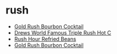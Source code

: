 # rush

 * [Gold Rush Bourbon Cocktail](../../index/g/gold-rush-bourbon-cocktail.json)
 * [Drews World Famous Triple Rush Hot C](../../index/d/drews-world-famous-triple-rush-hot-c.json)
 * [Rush Hour Refried Beans](../../index/r/rush-hour-refried-beans.json)
 * [Gold Rush Bourbon Cocktail](../../index/g/gold-rush-bourbon-cocktail.json)

